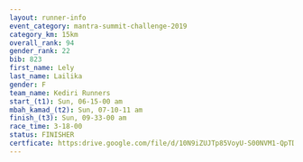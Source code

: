 ```yaml
---
layout: runner-info 
event_category: mantra-summit-challenge-2019 
category_km: 15km 
overall_rank: 94
gender_rank: 22
bib: 823
first_name: Lely
last_name: Lailika
gender: F
team_name: Kediri Runners
start_(t1): Sun, 06-15-00 am
mbah_kamad_(t2): Sun, 07-10-11 am
finish_(t3): Sun, 09-33-00 am
race_time: 3-18-00
status: FINISHER
certficate: https:drive.google.com/file/d/10N9iZUJTp85VoyU-S00NVM1-QpTDBpjy/view?usp=sharing
---
```

